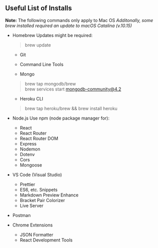 ## Useful List of Installs
**Note:** The following commands only apply to Mac OS
*Additonally, some brew installed required an update to macOS Catalina (v.10.15)*

- Homebrew
    Updates might be required: 
    > brew update
    - Git
    > 
    - Command Line Tools
    > 
    - Mongo
    > brew tap mongodb/brew <br />
    > brew services start mongodb-community@4.2
    - Heroku CLI
    > brew tap heroku/brew && brew install heroku

- Node.js
    Use npm (node package manager for):
    - React
    - React Router
    - React Router DOM
    - Express
    - Nodemon
    - Dotenv
    - Cors
    - Mongoose

- VS Code (Visual Studio)
    - Prettier
    - ES6, etc. Snippets
    - Markdown Preview Enhance
    - Bracket Pair Colorizer
    - Live Server

- Postman

- Chrome Extensions
    - JSON Formatter
    - React Development Tools